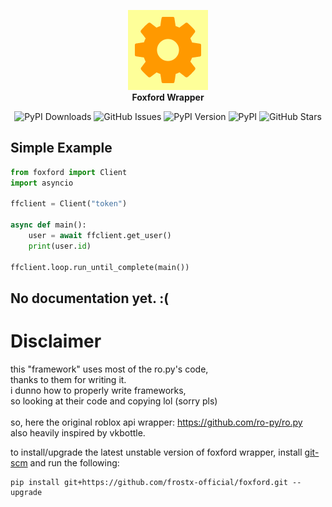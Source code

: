 <p align="center" width="100%">
    <a href="https://github.com/frostx-official/foxford">
        <img src="https://raw.githubusercontent.com/frostx-official/foxford/main/resources/logo.png" alt="foxford wrapper logo" height="128em" />
    </a>
    <br>
    <b>Foxford Wrapper</b>
    <br>
</p>

<p align="center">
  <img alt="PyPI Downloads" src="https://img.shields.io/pypi/dm/foxford?logo=pypi&logoColor=white&cacheSeconds=0">
  <img alt="GitHub Issues" 
  src="https://img.shields.io/github/issues/frostx-official/foxford/bug">
  <img alt="PyPI Version" src="https://img.shields.io/pypi/v/foxford">
  <img alt="PyPI" src="https://img.shields.io/pypi/v/foxford?color=green&label=PyPI">
  <img alt="GitHub Stars" src="https://img.shields.io/github/stars/frostx-official/foxford">
</p>

## Simple Example

```python
from foxford import Client
import asyncio

ffclient = Client("token")

async def main():
    user = await ffclient.get_user()
    print(user.id)

ffclient.loop.run_until_complete(main())
```

## No documentation yet. :(

# Disclaimer
this "framework" uses most of the ro.py's code,<br>
thanks to them for writing it.<br>
i dunno how to properly write frameworks,<br>
so looking at their code and copying lol (sorry pls)
<br><br>
so, here the original roblox api wrapper: https://github.com/ro-py/ro.py<br>
also heavily inspired by vkbottle.

to install/upgrade the latest unstable version of foxford wrapper, install [git-scm](https://git-scm.com/downloads) and run the following:
```
pip install git+https://github.com/frostx-official/foxford.git --upgrade
```
